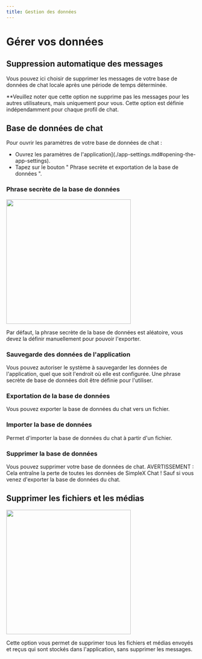 ```yaml
---
title: Gestion des données
---
```

# Gérer vos données

## Suppression automatique des messages

Vous pouvez ici choisir de supprimer les messages de votre base de données de chat locale après une période de temps déterminée.

**Veuillez noter que cette option ne supprime pas les messages pour les autres utilisateurs, mais uniquement pour vous. Cette option est définie indépendamment pour chaque profil de chat.

## Base de données de chat

Pour ouvrir les paramètres de votre base de données de chat :

- Ouvrez les paramètres de l'application](./app-settings.md#opening-the-app-settings).
- Tapez sur le bouton " Phrase secrète et exportation de la base de données ".

### Phrase secrète de la base de données

<img src="../../blog/images/20220928-passphrase.png" width="330">

Par défaut, la phrase secrète de la base de données est aléatoire, vous devez la définir manuellement pour pouvoir l'exporter.

### Sauvegarde des données de l'application

Vous pouvez autoriser le système à sauvegarder les données de l'application, quel que soit l'endroit où elle est configurée. Une phrase secrète de base de données doit être définie pour l'utiliser.

### Exportation de la base de données

Vous pouvez exporter la base de données du chat vers un fichier.

### Importer la base de données

Permet d'importer la base de données du chat à partir d'un fichier.

### Supprimer la base de données

Vous pouvez supprimer votre base de données de chat. AVERTISSEMENT : Cela entraîne la perte de toutes les données de SimpleX Chat ! Sauf si vous venez d'exporter la base de données du chat.

## Supprimer les fichiers et les médias

<img src="../../blog/images/20220928-files-media.png" width="330">

Cette option vous permet de supprimer tous les fichiers et médias envoyés et reçus qui sont stockés dans l'application, sans supprimer les messages.
